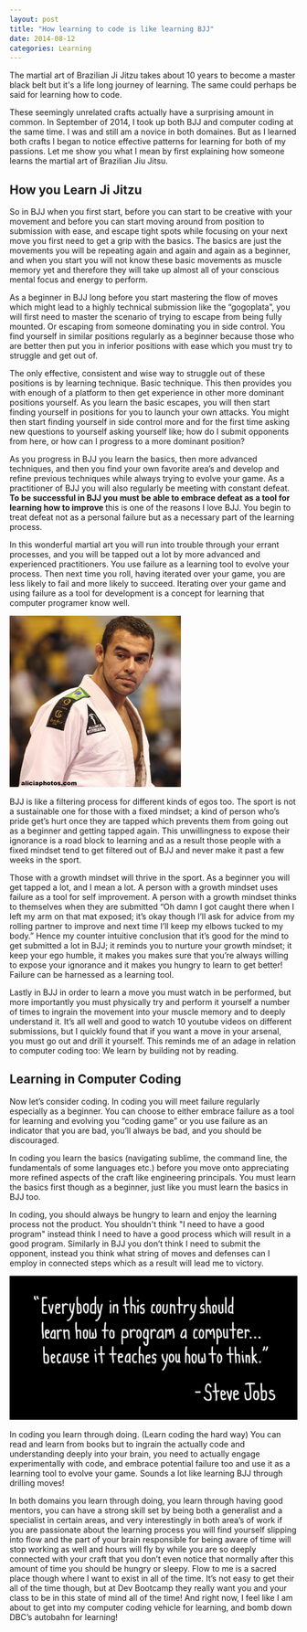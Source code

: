 ```yaml
---
layout: post
title: "How learning to code is like learning BJJ"
date: 2014-08-12
categories: Learning
---
```


The martial art of Brazilian Ji Jitzu takes about 10 years to become a master black belt but it's a life long journey of learning. The same could perhaps be said for learning how to code.

These seemingly unrelated crafts actually have a surprising amount in common. In September of 2014, I took up both BJJ and computer coding at the same time. I was and still am a novice in both domaines. But as I learned both crafts I began to notice effective patterns for learning for both of my passions. Let me show you what I mean by first explaining how someone learns the martial art of Brazilian Jiu Jitsu.

<h2> How you Learn Ji Jitzu </h2>

So in BJJ when you first start, before you can start to be creative with your movement and before you can start moving around from position to submission with ease, and escape tight spots while focusing on your next move you first need to get a grip with the basics. The basics are just the movements you will be repeating again and again and again as a beginner, and when you start you will not know these basic movements as muscle memory yet and therefore they will take up almost all of your conscious mental focus and energy to perform.


As a beginner in BJJ long before you start mastering the flow of moves which might lead to a highly technical submission like the “gogoplata”, you will first need to master the scenario of trying to escape from being fully mounted. Or escaping from someone dominating you in side control. You find yourself in similar positions regularly as a beginner because those who are better then put you in inferior positions with ease which you must try to struggle and get out of.


The only effective, consistent and wise way to struggle out of these positions is by learning technique. Basic technique. This then provides you with enough of a platform to then get experience in other more dominant positions yourself. As you learn the basic escapes, you will then start finding yourself in positions for you to launch your own attacks. You might then start finding yourself in side control more and for the first time asking new questions to yourself  asking yourself like; how do I submit opponents from here, or how can I progress to a more dominant position?

As you progress in BJJ you learn the basics, then more advanced techniques, and then you find your own favorite area’s and develop and refine previous techniques while always trying to evolve your game. As a practitioner of BJJ you will also regularly be meeting with constant defeat. <b> To be successful in BJJ you must be able to embrace defeat as a tool for learning how to improve </b> this is one of the reasons I love BJJ. You begin to treat defeat not as a personal failure but as a necessary part of the learning process.


In this wonderful martial art you will run into trouble through your errant processes, and you will be tapped out a lot by more advanced and experienced practitioners. You use failure as a learning tool to evolve your process. Then next time you roll, having iterated over your game, you are less likely to fail and more likely to succeed. Iterating over your game and using failure as a tool for development is a concept for learning that computer programer know well.

![marcelo garcia](/imgs/marcelo-garc.jpg)

BJJ is like a filtering process for different kinds of egos too. The sport is not a sustainable one for those with a fixed mindset; a kind of person who’s pride get’s hurt once they are tapped which prevents them from going out as a beginner and getting tapped again. This unwillingness to expose their ignorance is a road block to learning and as a result those people with a fixed mindset tend to get filtered out of BJJ and never make it past a few weeks in the sport.

Those with a growth mindset will thrive in the sport. As a beginner you will get tapped a lot, and I mean a lot. A person with a growth mindset uses failure as a tool for self improvement. A person with a growth mindset thinks to themselves when they are submitted “Oh damn I got caught there when I left my arm on that mat exposed; it’s okay though I’ll ask for advice from my rolling partner to improve and next time I’ll keep my elbows tucked to my body.” Hence my counter intuitive conclusion that it’s good for the mind to get submitted a lot in BJJ; it reminds you to nurture your growth mindset; it keep your ego humble, it makes you makes sure that you’re always willing to expose your ignorance and it makes you hungry to learn to get better! Failure can be harnessed as a learning tool.

Lastly in BJJ in order to learn a move you must watch in be performed, but more importantly you must physically try and perform it yourself a number of times to ingrain the movement into your muscle memory and to deeply understand it. It’s all well and good to watch 10 youtube videos on different submissions, but I quickly found that if you want a move in your arsenal, you must go out and drill it yourself. This reminds me of an adage in relation to computer coding too: We learn by building not by reading.

<h2> Learning in Computer Coding </h2>

Now let’s consider coding. In coding you will meet failure regularly especially as a beginner. You can choose to either embrace failure as a tool for learning and evolving you “coding game” or you use failure as an indicator that you are bad, you’ll always be bad, and you should be discouraged.

In coding you learn the basics (navigating sublime, the command line, the fundamentals of some languages etc.) before you move onto appreciating more refined aspects of the craft like engineering principals. You must learn the basics first though as a beginner, just like you must learn the basics in BJJ too.

In coding, you should always be hungry to learn and enjoy the learning process not the product. You shouldn't think "I need to have a good program" instead think I need to have a good process which will result in a good program. Similarly in BJJ you don’t think I need to submit the opponent, instead you think what string of moves and defenses can I employ in connected steps which as a result will lead me to victory.

![steve jobs quote](/imgs/learn-to-code.jpeg)

In coding you learn through doing. (Learn coding the hard way) You can read and learn from books but to ingrain the actually code and understanding deeply into your brain, you need to actually engage experimentally with code, and embrace potential failure too and use it as a learning tool to evolve your game. Sounds a lot like learning BJJ through drilling moves!


In both domains you learn through doing, you learn through having good mentors, you can have a strong skill set by being both a generalist and a specialist in certain areas, and very interestingly in both area’s of work if you are passionate about the learning process you will find yourself slipping into flow and the part of your brain responsible for being aware of time will stop working as well and hours will fly by while you are so deeply connected with your craft that you don’t even notice that normally after this amount of time you should be hungry or sleepy. Flow to me is a sacred place though where I want to exist in all of the time. It’s not easy to get their all of the time though, but at Dev Bootcamp they really want you and your class to be in this state of mind all of the time! And right now, I feel like I am about to get into my computer coding vehicle for learning, and bomb down DBC’s autobahn for learning!


